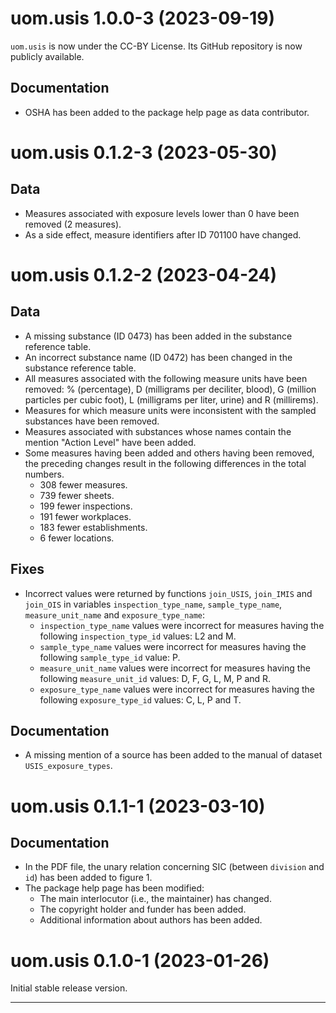 # uom.usis 1.0.0-3 (2023-09-19)

`uom.usis` is now under the CC-BY License.
Its GitHub repository is now publicly available.

## Documentation

* OSHA has been added to the package help page as data contributor.



# uom.usis 0.1.2-3 (2023-05-30)

## Data

* Measures associated with exposure levels lower than 0 have been removed (2 measures).
* As a side effect, measure identifiers after ID 701100 have changed.



# uom.usis 0.1.2-2 (2023-04-24)

## Data

* A missing substance (ID 0473) has been added in the substance reference table.
* An incorrect substance name (ID 0472) has been changed in the substance reference table.
* All measures associated with the following measure units have been removed: % (percentage), D (milligrams per deciliter, blood), G (million particles per cubic foot), L (milligrams per liter, urine) and R (millirems).
* Measures for which measure units were inconsistent with the sampled substances have been removed.
* Measures associated with substances whose names contain the mention "Action Level" have been added.
* Some measures having been added and others having been removed, the preceding changes result in the following differences in the total numbers.
    - 308 fewer measures.
    - 739 fewer sheets.
    - 199 fewer inspections.
    - 191 fewer workplaces.
    - 183 fewer establishments.
    - 6 fewer locations.

## Fixes

* Incorrect values were returned by functions `join_USIS`, `join_IMIS` and `join_OIS` in variables `inspection_type_name`, `sample_type_name`, `measure_unit_name` and `exposure_type_name`:
    - `inspection_type_name` values were incorrect for measures having the following `inspection_type_id` values: L2 and M.
    - `sample_type_name` values were incorrect for measures having the following `sample_type_id` value: P.
    - `measure_unit_name` values were incorrect for measures having the following `measure_unit_id` values: D, F, G, L, M, P and R.
    - `exposure_type_name` values were incorrect for measures having the following `exposure_type_id` values: C, L, P and T.

## Documentation

* A missing mention of a source has been added to the manual of dataset `USIS_exposure_types`.



# uom.usis 0.1.1-1 (2023-03-10)

## Documentation

* In the PDF file, the unary relation concerning SIC (between `division` and `id`) has been added to figure 1.
* The package help page has been modified:
    - The main interlocutor (i.e., the maintainer) has changed.
    - The copyright holder and funder has been added.
    - Additional information about authors has been added.



# uom.usis 0.1.0-1 (2023-01-26)

Initial stable release version.


---
